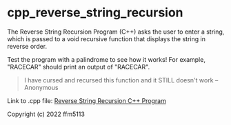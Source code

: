 # cpp_reverse_string_recursion
The Reverse String Recursion Program (C++) asks the user to enter a string, which is passed to a void recursive function that displays the string in reverse order. 

Test the program with a palindrome to see how it works! For example, "RACECAR" should print an output of "RACECAR".

 > I have cursed and recursed this function and it STILL doesn't work
 –Anonymous

Link to .cpp file: <a href="https://github.com/ffm5113/cpp_reverse_string_recursion/blob/main/ReverseStrRecursion.cpp">Reverse String Recursion C++ Program</a>

Copyright (c) 2022 ffm5113

